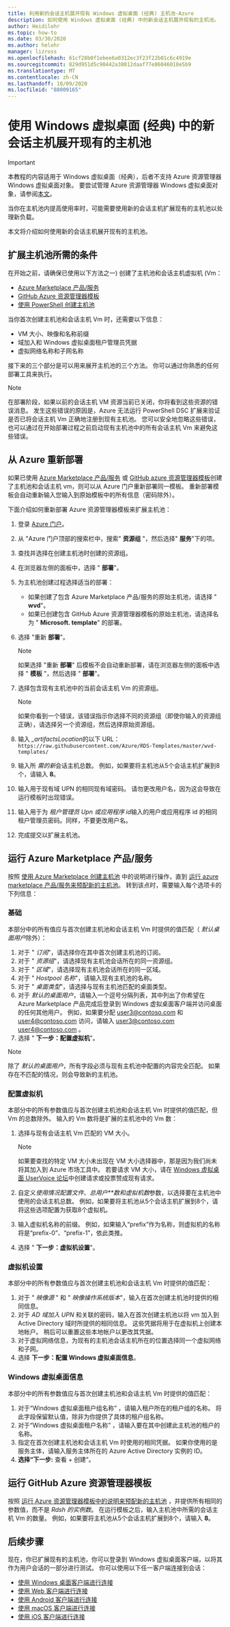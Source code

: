 ```yaml
---
title: 利用新的会话主机展开现有 Windows 虚拟桌面 (经典) 主机池-Azure
description: 如何使用 Windows 虚拟桌面 (经典) 中的新会话主机展开现有的主机池。
author: Heidilohr
ms.topic: how-to
ms.date: 03/30/2020
ms.author: helohr
manager: lizross
ms.openlocfilehash: 61cf28b0f1ebee6a0312ec3f23f22b01c6c4919e
ms.sourcegitcommit: 829d951d5c90442a38012daaf77e86046018e5b9
ms.translationtype: MT
ms.contentlocale: zh-CN
ms.lasthandoff: 10/09/2020
ms.locfileid: "88009165"
---
```

# <a name="expand-an-existing-host-pool-with-new-session-hosts-in-windows-virtual-desktop-classic"></a>使用 Windows 虚拟桌面 (经典) 中的新会话主机展开现有的主机池

>[!IMPORTANT]
>本教程的内容适用于 Windows 虚拟桌面（经典），后者不支持 Azure 资源管理器 Windows 虚拟桌面对象。 要尝试管理 Azure 资源管理器 Windows 虚拟桌面对象，请参阅[本文](../expand-existing-host-pool.md)。

当你在主机池内提高使用率时，可能需要使用新的会话主机扩展现有的主机池以处理新负载。

本文将介绍如何使用新的会话主机展开现有的主机池。

## <a name="what-you-need-to-expand-the-host-pool"></a>扩展主机池所需的条件

在开始之前，请确保已使用以下方法之一) 创建了主机池和会话主机虚拟机 (Vm：

- [Azure Marketplace 产品/服务](create-host-pools-azure-marketplace-2019.md)
- [GitHub Azure 资源管理器模板](create-host-pools-arm-template.md)
- [使用 PowerShell 创建主机池](create-host-pools-powershell-2019.md)

当你首次创建主机池和会话主机 Vm 时，还需要以下信息：

- VM 大小、映像和名称前缀
- 域加入和 Windows 虚拟桌面租户管理员凭据
- 虚拟网络名称和子网名称

接下来的三个部分是可以用来展开主机池的三个方法。 你可以通过你熟悉的任何部署工具来执行。

>[!NOTE]
>在部署阶段，如果以前的会话主机 VM 资源当前已关闭，你将看到这些资源的错误消息。 发生这些错误的原因是，Azure 无法运行 PowerShell DSC 扩展来验证是否已将会话主机 Vm 正确地注册到现有主机池。 您可以安全地忽略这些错误，也可以通过在开始部署过程之前启动现有主机池中的所有会话主机 Vm 来避免这些错误。

## <a name="redeploy-from-azure"></a>从 Azure 重新部署

如果已使用 [Azure Marketplace 产品/服务](create-host-pools-azure-marketplace-2019.md) 或 [GitHub azure 资源管理器模板](create-host-pools-arm-template.md)创建了主机池和会话主机 vm，则可以从 Azure 门户重新部署同一模板。 重新部署模板会自动重新输入您输入到原始模板中的所有信息（密码除外）。

下面介绍如何重新部署 Azure 资源管理器模板来扩展主机池：

1. 登录 [Azure 门户](https://portal.azure.com/)。
2. 从 "Azure 门户顶部的搜索栏中，搜索" **资源组** "，然后选择" **服务**"下的项。
3. 查找并选择在创建主机池时创建的资源组。
4. 在浏览器左侧的面板中，选择 " **部署**"。
5. 为主机池创建过程选择适当的部署：
     - 如果创建了包含 Azure Marketplace 产品/服务的原始主机池，请选择 " **wvd**"。
     - 如果已创建包含 GitHub Azure 资源管理器模板的原始主机池，请选择名为 " **Microsoft. template**" 的部署。
6. 选择 "重新 **部署**"。

     >[!NOTE]
     >如果选择 "重新 **部署**" 后模板不会自动重新部署，请在浏览器左侧的面板中选择 " **模板** "，然后选择 " **部署**"。

7. 选择包含现有主机池中的当前会话主机 Vm 的资源组。

     >[!NOTE]
     >如果你看到一个错误，该错误指示你选择不同的资源组（即使你输入的资源组正确），请选择另一个资源组，然后选择原始资源组。

8. 输入 *_artifactsLocation*的以下 URL： `https://raw.githubusercontent.com/Azure/RDS-Templates/master/wvd-templates/`
9. 输入所 *需的新*会话主机总数。 例如，如果要将主机池从5个会话主机扩展到8个，请输入 **8**。
10. 输入用于现有域 UPN 的相同现有域密码。 请勿更改用户名，因为这会导致在运行模板时出现错误。
11. 输入用于为 *租户管理员 Upn 或应用程序 id*输入的用户或应用程序 id 的相同租户管理员密码。同样，不要更改用户名。
12. 完成提交以扩展主机池。

## <a name="run-the-azure-marketplace-offering"></a>运行 Azure Marketplace 产品/服务

按照 [使用 Azure Marketplace 创建主机池](create-host-pools-azure-marketplace-2019.md) 中的说明进行操作，直到 [运行 azure marketplace 产品/服务来预配新的主机池](create-host-pools-azure-marketplace-2019.md#run-the-azure-marketplace-offering-to-provision-a-new-host-pool)。 转到该点时，需要输入每个选项卡的下列信息：

### <a name="basics"></a>基础

本部分中的所有值应与首次创建主机池和会话主机 Vm 时提供的值匹配（ *默认桌面用户*除外）：

1.    对于 " *订阅*"，请选择你在其中首次创建主机池的订阅。
2.    对于 " *资源组*"，请选择现有主机池会话所在的同一资源组。
3.    对于 " *区域*"，请选择现有主机池会话所在的同一区域。
4.    对于 " *Hostpool 名称*"，请输入现有主机池的名称。
5.    对于 " *桌面类型*"，请选择与现有主机池匹配的桌面类型。
6.    对于 *默认的桌面用户*，请输入一个逗号分隔列表，其中列出了你希望在 Azure Marketplace 产品完成后登录到 Windows 虚拟桌面客户端并访问桌面的任何其他用户。 例如，如果要分配 user3@contoso.com 和 user4@contoso.com 访问，请输入 user3@contoso.com user4@contoso.com 。
7.    选择 " **下一步：配置虚拟机**"。

>[!NOTE]
>除了 *默认的桌面用户*，所有字段必须与现有主机池中配置的内容完全匹配。 如果存在不匹配的情况，则会导致新的主机池。

### <a name="configure-virtual-machines"></a>配置虚拟机

本部分中的所有参数值应与首次创建主机池和会话主机 Vm 时提供的值匹配，但 Vm 的总数除外。 输入的 Vm 数将是扩展的主机池中的 Vm 数：

1. 选择与现有会话主机 Vm 匹配的 VM 大小。

    >[!NOTE]
    >如果要查找的特定 VM 大小未出现在 VM 大小选择器中，那是因为我们尚未将其加入到 Azure 市场工具中。 若要请求 VM 大小，请在 [Windows 虚拟桌面 UserVoice 论坛](https://windowsvirtualdesktop.uservoice.com/forums/921118-general)中创建请求或投票赞成现有请求。

2. 自定义*使用情况配置文件*、*总用户**数和虚拟机数*参数，以选择要在主机池中使用的会话主机总数。 例如，如果要将主机池从5个会话主机扩展到8个，请将这些选项配置为获取8个虚拟机。
3. 输入虚拟机名称的前缀。 例如，如果输入“prefix”作为名称，则虚拟机的名称将是“prefix-0”、“prefix-1”，依此类推。
4. 选择 " **下一步：虚拟机设置**"。

### <a name="virtual-machine-settings"></a>虚拟机设置

本部分中的所有参数值应与首次创建主机池和会话主机 Vm 时提供的值匹配：

1. 对于 " *映像源* " 和 " *映像操作系统版本*"，输入在首次创建主机池时提供的相同信息。
2. 对于 *AD 域加入 UPN* 和关联的密码，输入在首次创建主机池以将 vm 加入到 Active Directory 域时所提供的相同信息。 这些凭据将用于在虚拟机上创建本地帐户。 稍后可以重置这些本地帐户以更改其凭据。
3. 对于虚拟网络信息，为现有的主机池会话主机所在的位置选择同一个虚拟网络和子网。
4. 选择 **下一步：配置 Windows 虚拟桌面信息**。

### <a name="windows-virtual-desktop-information"></a>Windows 虚拟桌面信息

本部分中的所有参数值应与首次创建主机池和会话主机 Vm 时提供的值匹配：

1. 对于“Windows 虚拟桌面租户组名称”  ，请输入租户所在的租户组的名称。 将此字段保留默认值，除非为你提供了具体的租户组名称。
2. 对于“Windows 虚拟桌面租户名称”  ，请输入要在其中创建此主机池的租户的名称。
3. 指定在首次创建主机池和会话主机 Vm 时使用的相同凭据。 如果你使用的是服务主体，请输入服务主体所在的 Azure Active Directory 实例的 ID。
4. **选择“下一步:** 查看 + 创建”。

## <a name="run-the-github-azure-resource-manager-template"></a>运行 GitHub Azure 资源管理器模板

按照 [运行 Azure 资源管理器模板中的说明来预配新的主机池](create-host-pools-arm-template.md#run-the-azure-resource-manager-template-for-provisioning-a-new-host-pool) ，并提供所有相同的参数值，而不是 *Rdsh 的实例数*。 在运行模板之后，输入主机池中所需的会话主机 Vm 的数量。 例如，如果要将主机池从5个会话主机扩展到8个，请输入 **8**。

## <a name="next-steps"></a>后续步骤

现在，你已扩展现有的主机池，你可以登录到 Windows 虚拟桌面客户端，以将其作为用户会话的一部分进行测试。 你可以使用以下任一客户端连接到会话：

- [使用 Windows 桌面客户端进行连接](connect-windows-7-10-2019.md)
- [使用 Web 客户端进行连接](connect-web-2019.md)
- [使用 Android 客户端进行连接](connect-android-2019.md)
- [使用 macOS 客户端进行连接](connect-macos-2019.md)
- [使用 iOS 客户端进行连接](connect-ios-2019.md)
